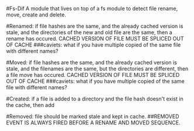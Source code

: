 #Fs-Dif
A module that lives on top of a fs module to detect file rename, move, create and delete.

#Renamed:
if file hashes are the same, and the already cached version is stale,
      and the directories of the new and old file are the same, then a rename has occured.
      CACHED VERSION OF FILE MUST BE SPLICED OUT OF CACHE
###caviets: what if you have multiple copied of the same file with different names?

#Moved:
if file hashes are the same, and the already cached version is stale, and the filenames
    are the same, but the directories are different, then a file move has occured.
    CACHED VERSION OF FILE MUST BE SPLICED OUT OF CACHE
###caviets: what if you have multiple copied of the same file with different names?

#Created:
if a file is added to a directory and the file hash doesn't exist in the cache, then add

#Removed:
file should be marked stale and kept in cache.
##REMOVED EVENT IS ALWAYS FIRED BEFORE A RENAME AND MOVED SEQUENCE.
